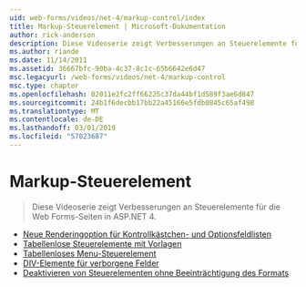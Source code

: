 ```yaml
---
uid: web-forms/videos/net-4/markup-control/index
title: Markup-Steuerelement | Microsoft-Dokumentation
author: rick-anderson
description: Diese Videoserie zeigt Verbesserungen an Steuerelemente für die Web Forms-Seiten in ASP.NET 4.
ms.author: riande
ms.date: 11/14/2011
ms.assetid: 36667bfc-90ba-4c37-8c1c-65b6642e6d47
msc.legacyurl: /web-forms/videos/net-4/markup-control
msc.type: chapter
ms.openlocfilehash: 02011e2fc2ff66225c37da44bf1d589f3ae6d847
ms.sourcegitcommit: 24b1f6decbb17bb22a45166e5fdb0845c65af498
ms.translationtype: MT
ms.contentlocale: de-DE
ms.lasthandoff: 03/01/2019
ms.locfileid: "57023687"
---
```

<a name="markup-control"></a>Markup-Steuerelement
====================
> Diese Videoserie zeigt Verbesserungen an Steuerelemente für die Web Forms-Seiten in ASP.NET 4.


- [Neue Renderingoption für Kontrollkästchen- und Optionsfeldlisten](aspnet-4-quick-hit-new-rendering-option-for-check-box-lists-and-radio-button-lists.md)
- [Tabellenlose Steuerelemente mit Vorlagen](aspnet-4-quick-hit-table-free-templated-controls.md)
- [Tabellenloses Menu-Steuerelement](aspnet-4-quick-hit-tableless-menu-control.md)
- [DIV-Elemente für verborgene Felder](aspnet-4-quick-hit-hidden-field-divs.md)
- [Deaktivieren von Steuerelementen ohne Beeinträchtigung des Formats](aspnet-4-quick-hit-disabled-control-styling.md)
